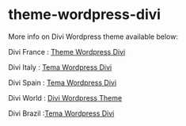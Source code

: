 # theme-wordpress-divi

More info on Divi Wordpress theme available below: 

Divi France : <a title="Theme Wordpress Divi" href="http://divi-elegantthemes.fr/" target="_blank">Theme Wordpress Divi</a>

Divi Italy : <a title="Tema Wordpress Divi" href="https://divi-elegantthemes.it/" target="_blank">Tema Wordpress Divi</a>

Divi Spain : <a title="Tema Wordpress Divi" href="https://divi-elegantthemes.es/" target="_blank">Tema Wordpress Divi</a>

Divi World : <a title="Divi Wordpress theme" href="https://divi-elegantthemes.com/" target="_blank">Divi Wordpress Theme</a>

Divi Brazil :<a title="Tema Wordpress Divi" href="https://temawpdivi.com/" target="_blank">Tema Wordpress Divi</a>
